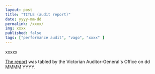 ```yaml
---
layout: post
title: "TITLE (audit report)"
date: yyyy-mm-dd
permalink: /xxxx/
img: xxxx
published: false
tags: ["performance audit", "vago", "xxxx" ]
---
```


xxxxx

[The report](xxxx) was tabled by the Victorian Auditor-General's Office on dd MMMM YYYY.
